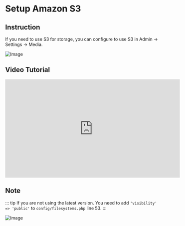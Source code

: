# Setup Amazon S3

## Instruction

If you need to use S3 for storage, you can configure to use S3 in Admin -> Settings -> Media.

![Image](https://live.staticflickr.com/65535/51702131810_6a1ffb1928_b.jpg)

## Video Tutorial

<iframe width="560" height="315" src="https://www.youtube.com/embed/FIvxmmgrHEs" title="YouTube video player" frameborder="0" allow="accelerometer; autoplay; clipboard-write; encrypted-media; gyroscope; picture-in-picture; web-share" allowfullscreen></iframe>

## Note

::: tip
If you are not using the latest version. You need to add `'visibility' => 'public'` to `config/filesystems.php` line 53.
:::

![Image](https://live.staticflickr.com/65535/51709709953_f09b09f7ec_b.jpg)
